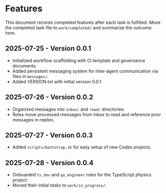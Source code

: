 # Features

This document records completed features after each task is fulfilled. Move the completed task file to `work/completed/` and summarize the outcome here.

## 2025-07-25 - Version 0.0.1
- Initialized workflow scaffolding with CI template and governance documents.
- Added persistent messaging system for inter-agent communication via files in `messages/`.
- Added VERSION.txt with initial version 0.0.1.

## 2025-07-26 - Version 0.0.2
- Organized messages into `inbox/` and `read/` directories.
- Roles move processed messages from inbox to read and reference prior messages in replies.

## 2025-07-27 - Version 0.0.3
- Added `scripts/bootstrap.sh` for easy setup of new Codex projects.

## 2025-07-28 - Version 0.0.4
- Onboarded `ts_dev` and `qa_engineer` roles for the TypeScript physics project.
- Moved their initial tasks to `work/in_progress/`.
